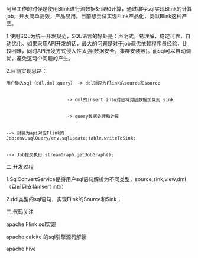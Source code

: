 阿里工作的时候是使用Blink进行流数据处理和计算，通过编写sql实现Blink的计算job，开发简单高效，产品易用。目前想尝试实现Flink产品化，类似Blink这种产品。


   1.使用SQL为统一开发规范，SQL语言的好处是：声明式，易理解，稳定可靠，自动优化。如果采用API开发的话，最大的问题是对于job调优依赖程序员经验，比较困难，同时API开发方式侵入性太强(数据安全，集群安装等)。而sql可以自动调优，避免这两个问题的产生。
   
   
   2.目前实现思路：
   
   
    用户输入sql（ddl,dml,query） -> ddl对应为Flink的source和source


                           -> dml的insert into对应将对应数据加载到 sink 
                           
                           
                           -> query数据处理和计算
                           
                           
    --> 封装为api对应Flink的Job:env.sqlQuery/env.sqlUpdate;table.writeToSink;
    
    
    --> Job提交执行 streamGraph.getJobGraph(); 
    
    
二.开发过程


   1.SqlConvertService是将用户sql语句解析为不同类型，source,sink,view,dml（目前只支持insert into）
   
   
   2.ddl类型的sql语句，实现Flink的Source和Sink；
   
   
三.代码关注

apache Flink sql实现

apache calcite 的sql引擎源码解读

apache hive